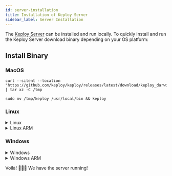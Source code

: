 ```yaml
---
id: server-installation
title: Installation of Keploy Server
sidebar_label: Server Installation
---
```


The [Keploy Server](https://github.com/keploy/keploy) can be installed and run locally. To quickly install and run the Keploy Server download binary depending on your OS platform:

<!--
- [Helm Charts](#helm-charts): Deploying the Server to [Kubernetes](https://kubernetes.io/) is an easy way to improve collaboration amongst test QAs, SDEs, SDETs.
-->

<!--
## Helm Charts

Keploy can also be installed to your Kubernetes cluster using the Helm chart. It automatically deploys a mongo instance using the [Bitnami Mongo Helm chart](https://github.com/bitnami/charts/tree/master/bitnami/mongodb)

#### Installation

```shell
helm upgrade -i keploy .
```

#### Access via kube proxy

```shell
export POD_NAME=$(kubectl get pods --namespace default -l "app.kubernetes.io/name=keploy,app.kubernetes.io/instance=keploy" -o jsonpath="{.items[0].metadata.name}")
export CONTAINER_PORT=$(kubectl get pod --namespace default $POD_NAME -o jsonpath="{.spec.containers[0].ports[0].containerPort}")
kubectl --namespace default port-forward $POD_NAME 6789:$CONTAINER_PORT
```

Then the keploy service should be accessible on http://127.0.0.1:6789

#### Access via ingress

To access Keploy though ingress, please add information about ingress in the [values.yaml](https://github.com/keploy/keploy/blob/main/deployment/keploy/values.yaml) file.

-->

## Install Binary

### MacOS

```shell
curl --silent --location "https://github.com/keploy/keploy/releases/latest/download/keploy_darwin_all.tar.gz" | tar xz -C /tmp

sudo mv /tmp/keploy /usr/local/bin && keploy
```

### Linux

<details>
<summary>Linux</summary>

```shell
curl --silent --location "https://github.com/keploy/keploy/releases/latest/download/keploy_linux_amd64.tar.gz" | tar xz -C /tmp

sudo mv /tmp/keploy /usr/local/bin && keploy
```
</details>

<details>
<summary>Linux ARM</summary>

```shell
curl --silent --location "https://github.com/keploy/keploy/releases/latest/download/keploy_linux_arm64.tar.gz" | tar xz -C /tmp

sudo mv /tmp/keploy /usr/local/bin && keploy
```

The UI can be accessed at http://localhost:6789
</details>

### Windows

<details>
<summary>Windows</summary>


- Download the [Keploy Windows AMD64](https://github.com/keploy/keploy/releases/latest/download/keploy_windows_amd64.tar.gz), and extract the files from the zip folder.

- Run the `keploy.exe` file.

</details>

<details>
<summary>Windows ARM</summary>

- Download the [Keploy Windows ARM64](https://github.com/keploy/keploy/releases/latest/download/keploy_windows_arm64.tar.gz), and extract the files from the zip folder.

- Run the `keploy.exe` file.

</details>


Voilà! 🧑🏻‍💻 We have the server running!
